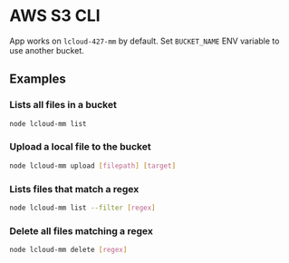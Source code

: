 # AWS S3 CLI

App works on `lcloud-427-mm` by default.
Set `BUCKET_NAME` ENV variable to use another bucket.

## Examples

### Lists all files in a bucket

```sh
node lcloud-mm list
```

### Upload a local file to the bucket

```sh
node lcloud-mm upload [filepath] [target]
```

### Lists files that match a regex

```sh
node lcloud-mm list --filter [regex]
```

### Delete all files matching a regex

```sh
node lcloud-mm delete [regex]
```
